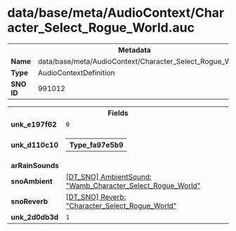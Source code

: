 <h1>data/base/meta/AudioContext/Character_Select_Rogue_World.auc</h1><table><tr><th colspan="100%">Metadata</th></tr><tr><td><b>Name</b></td><td>data/base/meta/AudioContext/Character_Select_Rogue_World.auc</td></tr><tr><td><b>Type</b></td><td>AudioContextDefinition</td></tr><tr><td><b>SNO ID</b></td><td>991012</td></tr></table>

<table><tr><th colspan="100%">Fields</th></tr><tr><td><b>unk_e197f62</b></td><td><code>0</code></td></tr><tr><td><b>unk_d110c10</b></td><td><table><tr><th colspan="100%">Type_fa97e5b9</th></tr></table>

</td></tr><tr><td><b>arRainSounds</b></td><td></td></tr><tr><td><b>snoAmbient</b></td><td><a href="..\AmbientSound\Wamb_Character_Select_Rogue_World.ams.md">[DT_SNO] AmbientSound: "Wamb_Character_Select_Rogue_World"</a></td></tr><tr><td><b>snoReverb</b></td><td><a href="..\Reverb\Character_Select_Rogue_World.rev.md">[DT_SNO] Reverb: "Character_Select_Rogue_World"</a></td></tr><tr><td><b>unk_2d0db3d</b></td><td><code>1</code></td></tr></table>

